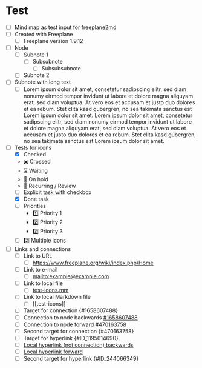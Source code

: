 # Test

- [ ] Mind map as test input for freeplane2md
- [ ] Created with Freeplane
  - [ ] Freeplane version 1.9.12
- [ ] Node
  - [ ] Subnote 1
    - [ ] Subsubnote
      - [ ] Subsubsubnote
  - [ ] Subnote 2
- [ ] Subnote with long text
  - [ ] Lorem ipsum dolor sit amet, consetetur sadipscing elitr, sed diam nonumy eirmod tempor invidunt ut labore et dolore magna aliquyam erat, sed diam voluptua. At vero eos et accusam et justo duo dolores et ea rebum. Stet clita kasd gubergren, no sea takimata sanctus est Lorem ipsum dolor sit amet. Lorem ipsum dolor sit amet, consetetur sadipscing elitr, sed diam nonumy eirmod tempor invidunt ut labore et dolore magna aliquyam erat, sed diam voluptua. At vero eos et accusam et justo duo dolores et ea rebum. Stet clita kasd gubergren, no sea takimata sanctus est Lorem ipsum dolor sit amet.
- [ ] Tests for icons
  - [x] Checked
  - :heavy_multiplication_x: Crossed
  - :hourglass: Waiting
  - :stop_sign: On hold
  - :repeat: Recurring / Review
  - [ ] Explicit task with checkbox
  - [x] Done task
  - [ ] Priorities
    - :one: Priority 1
    - :two: Priority 2
    - :three: Priority 3
  - [ ] :two: Multiple icons
- [ ] Links and connections
  - [ ] Link to URL
    - [ ] <https://www.freeplane.org/wiki/index.php/Home>
  - [ ] Link to e-mail
    - [ ] <mailto:example@example.com>
  - [ ] Link to local file
    - [ ] [test-icons.mm](test-icons.mm)
  - [ ] Link to local Markdown file
    - [ ] [[test-icons]]
  - [ ] Target for connection {#1658607488}
  - [ ] Connection to node backwards [#1658607488](#1658607488)
  - [ ] Connection to node forward [#470163758](#470163758)
  - [ ] Second target for connection {#470163758}
  - [ ] Target for hyperlink {#ID_1195614690}
  - [ ] [Local hyperlink (not connection) backwards](#ID_1195614690)
  - [ ] [Local hyperlink forward](#ID_244066349)
  - [ ] Second target for hyperlink {#ID_244066349}
